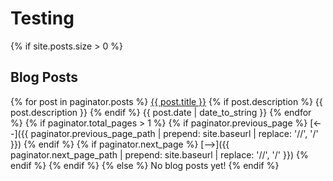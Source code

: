 # Testing

{% if site.posts.size > 0 %}
##  Blog Posts
{% for post in paginator.posts %}
[{{ post.title }}]({{post.url}})
{% if post.description %}
{{ post.description }}
{% endif %}
{{ post.date | date_to_string }}
{% endfor %} {% if paginator.total_pages > 1 %}
{% if paginator.previous_page %}
  [<--]({{ paginator.previous_page_path | prepend: site.baseurl | replace: '//', '/' }})
{% endif %}
{% if paginator.next_page %}
  [-->]({{ paginator.next_page_path | prepend: site.baseurl | replace: '//', '/' }})
{% endif %}
{% endif %}
{% else %}
No blog posts yet!
{% endif %}
